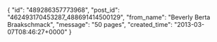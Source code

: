  {
   "id": "489286357773968",
   "post_id": "462493170453287_488691414500129",
   "from_name": "Beverly Berta Braakschmack",
   "message": "50 pages",
   "created_time": "2013-03-07T08:46:27+0000"
 }
